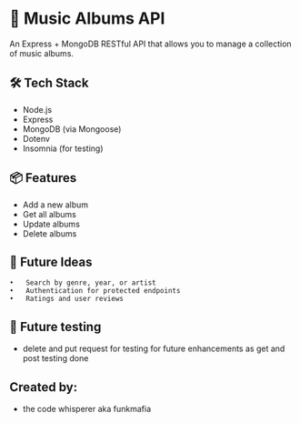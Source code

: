 # 🎵 Music Albums API

An Express + MongoDB RESTful API that allows you to manage a collection of music albums.

## 🛠 Tech Stack

- Node.js
- Express
- MongoDB (via Mongoose)
- Dotenv
- Insomnia (for testing)

## 📦 Features

- Add a new album
- Get all albums
- Update albums
- Delete albums

## 🚀 Future Ideas

    •	Search by genre, year, or artist
    •	Authentication for protected endpoints
    •	Ratings and user reviews

## 🚀 Future testing

- delete and put request for testing for future enhancements as get and post testing done

## Created by:

- the code whisperer aka funkmafia
